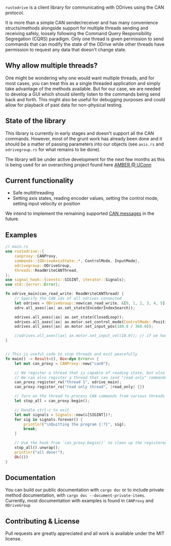`rustodrive` is a client library for communicating with ODrives using the CAN protocol. 

It is more than a simple CAN sender/receiver and has many convenience structs/methods alongside support for multiple threads sending and receiving safely, loosely following the Command Query Responsibility Segregation (CQRS) paradigm. Only one thread is given permission to send commands that can modify the state of the ODrive while other threads have permission to request any data that doesn't change state. 

## Why allow multiple threads?
One might be wondering why one would want multiple threads, and for most cases, you can treat this as a single threaded application and simply take advantage of the methods available. But for our case, we are needed to develop a GUI which should silently listen to the commands being send back and forth. This might also be useful for debugging purposes and could allow for playback of past data for non-physical testing. 

## State of the library
This library is currently in early stages and doesn't support all the CAN commands. However, most of the grunt work has already been done and it should be a matter of passing parameters into our objects (see `axis.rs` and `odrivegroup.rs` for what remains to be done). 

The library will be under active development for the next few months as this is being used for an overarching project found here [AMBER @ UConn](https://github.com/AMBER-UConn/amber_robot)

## Current functionality
- Safe multithreading
- Setting axis states, reading encoder values, setting the control mode, setting input velocity or position

We intend to implement the remaining supported [CAN messages](https://docs.odriverobotics.com/v/latest/can-protocol.html#messages) in the future.


## Examples
```rust
// main.rs
use rustodrive::{
    canproxy::CANProxy,
    commands::{ODriveAxisState::*, ControlMode, InputMode},
    odrivegroup::ODriveGroup,
    threads::ReadWriteCANThread,
};
use signal_hook::{consts::SIGINT, iterator::Signals};
use std::{error::Error};

fn odrive_main(can_read_write: ReadWriteCANThread) {
    // Specify the CAN ids of all odrives connected
    let odrives = ODriveGroup::new(can_read_write, &[0, 1, 2, 3, 4, 5]);
    odrv.all_axes(|ax| ax.set_state(EncoderIndexSearch));

    odrives.all_axes(|ax| ax.set_state(ClosedLoop));
    odrives.all_axes(|ax| ax.motor.set_control_mode(ControlMode::PositionControl, InputMode::PosFilter));
    odrives.all_axes(|ax| ax.motor.set_input_pos(180.0 / 360.0));

    //odrives.all_axes(|ax| ax.motor.set_input_vel(10.0)); // if we had velocity control enabled
}


// This is useful code to stop threads and exit peacefully
fn main() -> Result<(), Box<dyn Error>> {
    let mut can_proxy = CANProxy::new("can0");

    // We register a thread that is capable of reading state, but also modifying it
    // We can also register a thread that can send "read only" commands.
    can_proxy.register_rw("thread 1", odrive_main);
    can_proxy.register_ro("read only thread", |read_only| {})

    // Turn on the thread to process CAN commands from various threads
    let stop_all = can_proxy.begin();

    // Handle ctrl-c to exit
    let mut signals = Signals::new(&[SIGINT])?;
    for sig in signals.forever() {
        println!("\nQuitting the program {:?}", sig);
        break;
    }

    // Use the hook from `can_proxy.begin()` to clean up the registered threads
    stop_all().unwrap();
    println!("all done!");
    Ok(())
}

```

## Documentation
You can build our public documentation with `cargo doc` or to include private method documentation, with `cargo doc --document-private-items`. Currently, most documentation with examples is found in `CANProxy` and `ODriveGroup`

## Contributing & License
Pull requests are greatly appreciated and all work is available under the MIT license.
